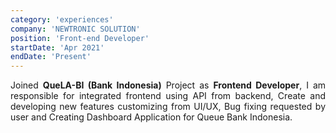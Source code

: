 ```yaml
---
category: 'experiences'
company: 'NEWTRONIC SOLUTION'
position: 'Front-end Developer'
startDate: 'Apr 2021'
endDate: 'Present'
---
```

<p style="text-align: justify;">
Joined <b>QueLA-BI (Bank Indonesia)</b> Project as <b>Frontend Developer</b>, I am responsible for integrated frontend using API from backend, Create and developing new features customizing from UI/UX, Bug fixing requested by user and Creating Dashboard Application for Queue Bank Indonesia.</p>


